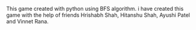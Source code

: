 This game created with python using BFS algorithm. i have created this game with the help of friends Hrishabh Shah, Hitanshu Shah, Ayushi Patel and Vinnet Rana.
